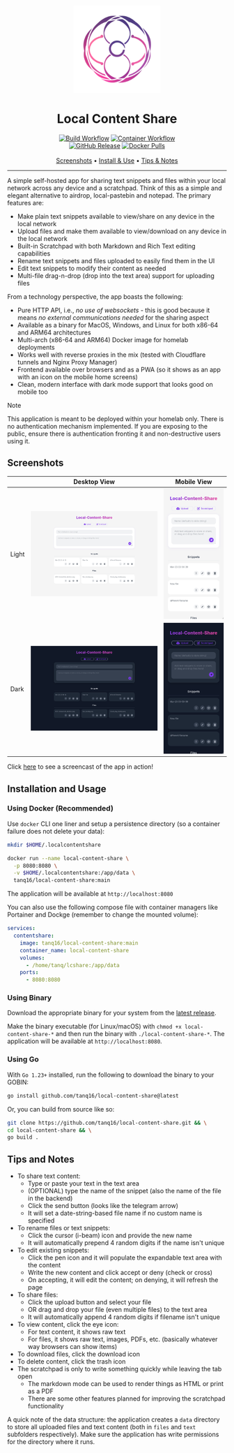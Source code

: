 <div align="center">
  <img src="assets/logo.png" alt="Local Content Share Logo" width="200">
  <h1>Local Content Share</h1>

  <a href="https://github.com/tanq16/local-content-share/actions/workflows/binary-build.yml"><img alt="Build Workflow" src="https://github.com/tanq16/local-content-share/actions/workflows/binary-build.yml/badge.svg"></a>&nbsp;<a href="https://github.com/tanq16/local-content-share/actions/workflows/docker-publish.yml"><img alt="Container Workflow" src="https://github.com/tanq16/local-content-share/actions/workflows/docker-publish.yml/badge.svg"></a><br>
  <a href="https://github.com/Tanq16/local-content-share/releases"><img alt="GitHub Release" src="https://img.shields.io/github/v/release/tanq16/local-content-share"></a>&nbsp;<a href="https://hub.docker.com/r/tanq16/local-content-share"><img alt="Docker Pulls" src="https://img.shields.io/docker/pulls/tanq16/local-content-share"></a><br><br>
  <a href="#screenshots">Screenshots</a> &bull; <a href="#installation-and-usage">Install & Use</a> &bull; <a href="#tips-and-notes">Tips & Notes</a>
</div>

---

A simple self-hosted app for sharing text snippets and files within your local network across any device and a scratchpad. Think of this as a simple and elegant alternative to airdrop, local-pastebin and notepad. The primary features are:

- Make plain text snippets available to view/share on any device in the local network
- Upload files and make them available to view/download on any device in the local network
- Built-in Scratchpad with both Markdown and Rich Text editing capabilities
- Rename text snippets and files uploaded to easily find them in the UI
- Edit text snippets to modify their content as needed
- Multi-file drag-n-drop (drop into the text area) support for uploading files

From a technology perspective, the app boasts the following:

- Pure HTTP API, i.e., *no use of websockets* - this is good because it means *no external communications needed* for the sharing aspect
- Available as a binary for MacOS, Windows, and Linux for both x86-64 and ARM64 architectures
- Multi-arch (x86-64 and ARM64) Docker image for homelab deployments
- Works well with reverse proxies in the mix (tested with Cloudflare tunnels and Nginx Proxy Manager)
- Frontend available over browsers and as a PWA (so it shows as an app with an icon on the mobile home screens)
- Clean, modern interface with dark mode support that looks good on mobile too

> [!NOTE]
> This application is meant to be deployed within your homelab only. There is no authentication mechanism implemented. If you are exposing to the public, ensure there is authentication fronting it and non-destructive users using it.

## Screenshots

| | Desktop View | Mobile View |
| --- | --- | --- |
| Light | <img src="assets/desktop-light.png" alt="Desktop Light Mode"> | <img src="assets/mobile-light.png" alt="Mobile Light Mode"> |
| Dark | <img src="assets/desktop-dark.png" alt="Desktop Dark Mode"> | <img src="assets/mobile-dark.png" alt="Mobile Dark Mode"> |

Click [here](./assets/screencast.webm) to see a screencast of the app in action!

## Installation and Usage

### Using Docker (Recommended)

Use `docker` CLI one liner and setup a persistence directory (so a container failure does not delete your data):

```bash
mkdir $HOME/.localcontentshare
```
```bash
docker run --name local-content-share \
  -p 8080:8080 \
  -v $HOME/.localcontentshare:/app/data \
  tanq16/local-content-share:main
```

The application will be available at `http://localhost:8080`

You can also use the following compose file with container managers like Portainer and Dockge (remember to change the mounted volume):

```yaml
services:
  contentshare:
    image: tanq16/local-content-share:main
    container_name: local-content-share
    volumes:
      - /home/tanq/lcshare:/app/data
    ports:
      - 8080:8080
```

### Using Binary

Download the appropriate binary for your system from the [latest release](https://github.com/tanq16/local-content-share/releases/latest).

Make the binary executable (for Linux/macOS) with `chmod +x local-content-share-*` and then run the binary with `./local-content-share-*`. The application will be available at `http://localhost:8080`.

### Using Go

With `Go 1.23+` installed, run the following to download the binary to your GOBIN:

```bash
go install github.com/tanq16/local-content-share@latest
```

Or, you can build from source like so:

```bash
git clone https://github.com/tanq16/local-content-share.git && \
cd local-content-share && \
go build .
```

## Tips and Notes

- To share text content:
   - Type or paste your text in the text area
   - (OPTIONAL) type the name of the snippet (also the name of the file in the backend)
   - Click the send button (looks like the telegram arrow)
   - It will set a date-string-based file name if no custom name is specified
- To rename files or text snippets:
   - Click the cursor (i-beam) icon and provide the new name
   - It will automatically prepend 4 random digits if the name isn't unique
- To edit existing snippets:
   - Click the pen icon and it will populate the expandable text area with the content
   - Write the new content and click accept or deny (check or cross)
   - On accepting, it will edit the content; on denying, it will refresh the page
- To share files:
   - Click the upload button and select your file
   - OR drag and drop your file (even multiple files) to the text area
   - It will automatically append 4 random digits if filename isn't unique
- To view content, click the eye icon:
   - For text content, it shows raw text
   - For files, it shows raw text, images, PDFs, etc. (basically whatever way browsers can show items)
- To download files, click the download icon
- To delete content, click the trash icon
- The scratchpad is only to write something quickly while leaving the tab open
   - The markdown mode can be used to render things as HTML or print as a PDF
   - There are some other features planned for improving the scratchpad functionality

A quick note of the data structure: the application creates a `data` directory to store all uploaded files and text content (both in `files` and `text` subfolders respectively). Make sure the application has write permissions for the directory where it runs.
